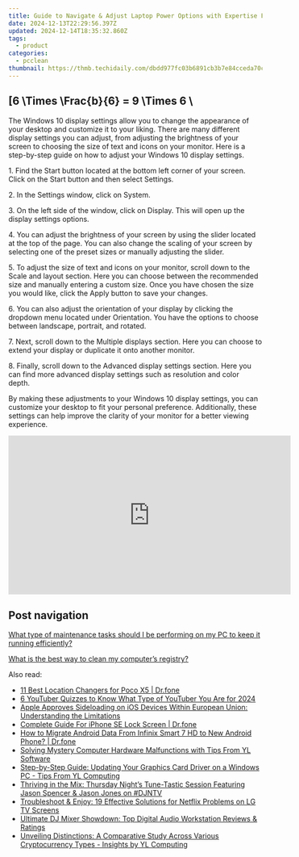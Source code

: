 ```yaml
---
title: Guide to Navigate & Adjust Laptop Power Options with Expertise From YL System Software
date: 2024-12-13T22:29:56.397Z
updated: 2024-12-14T18:35:32.860Z
tags:
  - product
categories:
  - pcclean
thumbnail: https://thmb.techidaily.com/dbdd977fc03b6891cb3b7e84cceda70cd02add2f2e15c2683531919a3387ddeb.jpg
---
```


## \[6 \Times \Frac{b}{6} = 9 \Times 6 \

The Windows 10 display settings allow you to change the appearance of your desktop and customize it to your liking. There are many different display settings you can adjust, from adjusting the brightness of your screen to choosing the size of text and icons on your monitor. Here is a step-by-step guide on how to adjust your Windows 10 display settings. 

1\. Find the Start button located at the bottom left corner of your screen. Click on the Start button and then select Settings.

2\. In the Settings window, click on System.

3\. On the left side of the window, click on Display. This will open up the display settings options. 

4\. You can adjust the brightness of your screen by using the slider located at the top of the page. You can also change the scaling of your screen by selecting one of the preset sizes or manually adjusting the slider.

5\. To adjust the size of text and icons on your monitor, scroll down to the Scale and layout section. Here you can choose between the recommended size and manually entering a custom size. Once you have chosen the size you would like, click the Apply button to save your changes.

6\. You can also adjust the orientation of your display by clicking the dropdown menu located under Orientation. You have the options to choose between landscape, portrait, and rotated.

7\. Next, scroll down to the Multiple displays section. Here you can choose to extend your display or duplicate it onto another monitor.

8\. Finally, scroll down to the Advanced display settings section. Here you can find more advanced display settings such as resolution and color depth. 

By making these adjustments to your Windows 10 display settings, you can customize your desktop to fit your personal preference. Additionally, these settings can help improve the clarity of your monitor for a better viewing experience.

<!-- affiliate ads begin -->
<iframe width="560" height="315" src="https://www.youtube.com/embed/fm0XhU5H8R4?si=cFPk6XK3X3CQSI7Y" title="YouTube video player" frameborder="0" allow="accelerometer; autoplay; clipboard-write; encrypted-media; gyroscope; picture-in-picture; web-share" referrerpolicy="strict-origin-when-cross-origin" allowfullscreen></iframe>
<!-- affiliate ads end -->

## Post navigation

[What type of maintenance tasks should I be performing on my PC to keep it running efficiently?](https://tools.techidaily.com/pcclean/products/)

[What is the best way to clean my computer’s registry?](https://tools.techidaily.com/pcclean/products/)

<ins class="adsbygoogle"
     style="display:block"
     data-ad-format="autorelaxed"
     data-ad-client="ca-pub-7571918770474297"
     data-ad-slot="1223367746"></ins>

<ins class="adsbygoogle"
     style="display:block"
     data-ad-client="ca-pub-7571918770474297"
     data-ad-slot="8358498916"
     data-ad-format="auto"
     data-full-width-responsive="true"></ins>

<span class="atpl-alsoreadstyle">Also read:</span>
<div><ul>
<li><a href="https://location-fake.techidaily.com/11-best-location-changers-for-poco-x5-drfone-by-drfone-virtual-android/"><u>11 Best Location Changers for Poco X5 | Dr.fone</u></a></li>
<li><a href="https://youtube-sure.techidaily.com/tuber-quizzes-to-know-what-type-of-youtuber-you-are-for-2024/"><u>6 YouTuber Quizzes to Know What Type of YouTuber You Are for 2024</u></a></li>
<li><a href="https://tech-hub.techidaily.com/apple-approves-sideloading-on-ios-devices-within-european-union-understanding-the-limitations/"><u>Apple Approves Sideloading on iOS Devices Within European Union: Understanding the Limitations</u></a></li>
<li><a href="https://iphone-unlock.techidaily.com/complete-guide-for-iphone-se-lock-screen-drfone-by-drfone-ios/"><u>Complete Guide For iPhone SE Lock Screen | Dr.fone</u></a></li>
<li><a href="https://blog-min.techidaily.com/how-to-migrate-android-data-from-infinix-smart-7-hd-to-new-android-phone-drfone-by-drfone-transfer-from-android-transfer-from-android/"><u>How to Migrate Android Data From Infinix Smart 7 HD to New Android Phone? | Dr.fone</u></a></li>
<li><a href="https://win-updates.techidaily.com/solving-mystery-computer-hardware-malfunctions-with-tips-from-yl-software/"><u>Solving Mystery Computer Hardware Malfunctions with Tips From YL Software</u></a></li>
<li><a href="https://win-updates.techidaily.com/step-by-step-guide-updating-your-graphics-card-driver-on-a-windows-pc-tips-from-yl-computing/"><u>Step-by-Step Guide: Updating Your Graphics Card Driver on a Windows PC - Tips From YL Computing</u></a></li>
<li><a href="https://win-updates.techidaily.com/thriving-in-the-mix-thursday-nights-tune-tastic-session-featuring-jason-spencer-and-jason-jones-on-djntv/"><u>Thriving in the Mix: Thursday Night’s Tune-Tastic Session Featuring Jason Spencer & Jason Jones on #DJNTV</u></a></li>
<li><a href="https://techtrends.techidaily.com/troubleshoot-and-enjoy-19-effective-solutions-for-netflix-problems-on-lg-tv-screens/"><u>Troubleshoot & Enjoy: 19 Effective Solutions for Netflix Problems on LG TV Screens</u></a></li>
<li><a href="https://win-updates.techidaily.com/ultimate-dj-mixer-showdown-top-digital-audio-workstation-reviews-and-ratings/"><u>Ultimate DJ Mixer Showdown: Top Digital Audio Workstation Reviews & Ratings</u></a></li>
<li><a href="https://win-updates.techidaily.com/unveiling-distinctions-a-comparative-study-across-various-cryptocurrency-types-insights-by-yl-computing/"><u>Unveiling Distinctions: A Comparative Study Across Various Cryptocurrency Types - Insights by YL Computing</u></a></li>
</ul></div>

